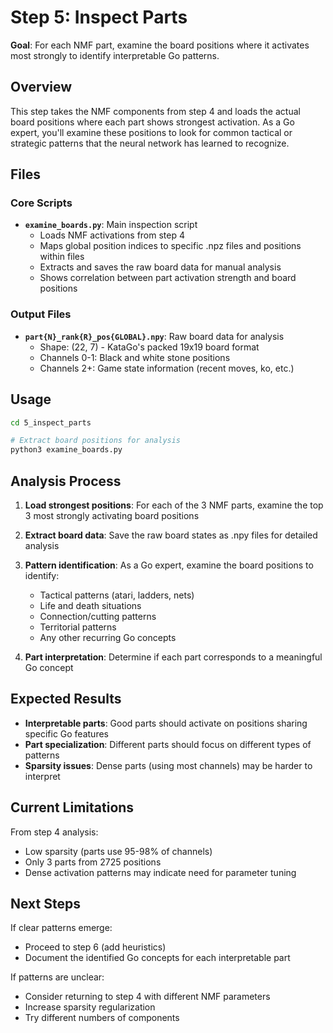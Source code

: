 # Step 5: Inspect Parts

**Goal**: For each NMF part, examine the board positions where it activates most strongly to identify interpretable Go patterns.

## Overview

This step takes the NMF components from step 4 and loads the actual board positions where each part shows strongest activation. As a Go expert, you'll examine these positions to look for common tactical or strategic patterns that the neural network has learned to recognize.

## Files

### Core Scripts

- **`examine_boards.py`**: Main inspection script
  - Loads NMF activations from step 4
  - Maps global position indices to specific .npz files and positions within files
  - Extracts and saves the raw board data for manual analysis
  - Shows correlation between part activation strength and board positions

### Output Files

- **`part{N}_rank{R}_pos{GLOBAL}.npy`**: Raw board data for analysis
  - Shape: (22, 7) - KataGo's packed 19x19 board format
  - Channels 0-1: Black and white stone positions
  - Channels 2+: Game state information (recent moves, ko, etc.)

## Usage

```bash
cd 5_inspect_parts

# Extract board positions for analysis
python3 examine_boards.py
```

## Analysis Process

1. **Load strongest positions**: For each of the 3 NMF parts, examine the top 3 most strongly activating board positions

2. **Extract board data**: Save the raw board states as .npy files for detailed analysis

3. **Pattern identification**: As a Go expert, examine the board positions to identify:
   - Tactical patterns (atari, ladders, nets)
   - Life and death situations
   - Connection/cutting patterns
   - Territorial patterns
   - Any other recurring Go concepts

4. **Part interpretation**: Determine if each part corresponds to a meaningful Go concept

## Expected Results

- **Interpretable parts**: Good parts should activate on positions sharing specific Go features
- **Part specialization**: Different parts should focus on different types of patterns
- **Sparsity issues**: Dense parts (using most channels) may be harder to interpret

## Current Limitations

From step 4 analysis:
- Low sparsity (parts use 95-98% of channels)
- Only 3 parts from 2725 positions
- Dense activation patterns may indicate need for parameter tuning

## Next Steps

If clear patterns emerge:
- Proceed to step 6 (add heuristics)
- Document the identified Go concepts for each interpretable part

If patterns are unclear:
- Consider returning to step 4 with different NMF parameters
- Increase sparsity regularization
- Try different numbers of components 